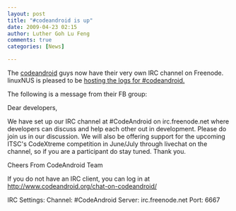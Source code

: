 ```yaml
---
layout: post
title: "#codeandroid is up"
date: 2009-04-23 02:15
author: Luther Goh Lu Feng
comments: true
categories: [News]

---
```

The <a href="http://www.codeandroid.org/">codeandroid</a> guys now have their very own IRC channel on Freenode. linuxNUS is pleased to be <a href="http://opensource.nus.edu.sg/ca_irc/logs/">hosting the logs for #codeandroid.</a>

The following is a message from their FB group:

Dear developers,

We have set up our IRC channel at #CodeAndroid on irc.freenode.net where developers can discuss and help each other out in development. Please do join us in our discussion. We will also be offering support for the upcoming ITSC's CodeXtreme competition in June/July through livechat on the channel, so if you are a participant do stay tuned. Thank you.

Cheers
From CodeAndroid Team

If you do not have an IRC client, you can log in at http://www.codeandroid.org/chat-on-codeandroid/

IRC Settings:
Channel: #CodeAndroid
Server: irc.freenode.net
Port: 6667
